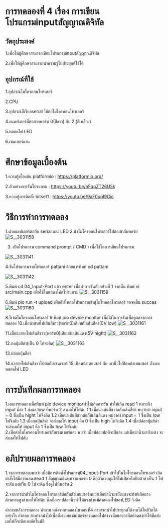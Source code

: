
# การทดลองที่ 4 เรื่อง การเขียนโปรแกรมinputสัญญาณดิจิทัล
## วัตถุประสงค์
1.เพื่อให้ผู้ศึกษาสามารถเขียนโปรแกรมinputสัญญาณดิจิทัล

2.เพื่อให้ผู้ศึกษาสามารถนำความรู้ไปประยุกต์ใช้ได้

## อุปกรณ์ที่ใช้
1.อุปกรณ์ไมโครคอนโทรเลอร์

2.CPU

3.อุปกรณ์ซีเรียลserial ใช้ต่อไมโครคอนโทรเลอร์

4.อแดปเตอร์ที่ต่อสายพอร์ท 0(สีขาว) กับ 2 (สีเหลือง)

5.หลอดไฟ LED

6.เซนเซอร์แสง

# ศึกษาข้อมูลเบื้องต้น 
1.ความรู้เบื้องต้น platformio : https://platformio.org/

2.ตัวอย่างการรันโปรแกรม : https://youtu.be/nFqoZT26U5k

3.ความรู้การติดตั้ง iotset1 : https://youtu.be/9aF0upI9Gic

# วิธีการทำการทดลอง
1.นำอแดปเตอร์ต่อกับ serial และ LED
2.นำไมโครคอนโทรเลอร์ไปต่อเข้ากับพอร์ท
![S__3031158](https://user-images.githubusercontent.com/80879549/112389822-efb83580-8d27-11eb-9121-1c3a690c6aca.jpg)

3. เปิดโปรแกรม command prompt ( CMD ) เพื่อใช้ในการเขียนโปรแกรม
 
 ![S__3031141](https://user-images.githubusercontent.com/80879549/112360507-fa150800-8d04-11eb-8c65-759c7a793f66.jpg)

 4.รันโปรแกรมจากโฟลเดอร์ pattani ด้วยการพิมพ์ cd pattani
 
 ![S__3031142](https://user-images.githubusercontent.com/80879549/112360559-09945100-8d05-11eb-9b23-7b3a6ae71765.jpg)

 5.พิมพ์ cd 04_Input-Port แล้ว enter เพื่อทำการรันตัวอย่างที่ 1 จากนั้น พิมพ์ vi src/main.cpp เพื่อใช้ในแสดงโค้ดโปรแกรม
![S__3031159](https://user-images.githubusercontent.com/80879549/112389840-f5ae1680-8d27-11eb-9eee-95665f645cf8.jpg)

 6.พิมพ์ pio run -t upload เพื่ออัปโหลดโปรแกรมเข้าสู่ไมโทคอลโทรเลอร์ รอจนขึ้น succes
![S__3031160](https://user-images.githubusercontent.com/80879549/112389847-f8a90700-8d27-11eb-9ab9-8380bbbd20bb.jpg)


 8.รีเซตไมโครคอนโทรเลอร์
 9.พิมพ์ pio device monitor เพื่อใช้ในการรันเพื่อดูผลจากการทดลอง
 10.เมื่อนำสายไฟเส้นสีขาว(พอร์ท0)เสียบกับเส้นสีดำ(0V low)
![S__3031161](https://user-images.githubusercontent.com/80879549/112389874-01014200-8d28-11eb-958c-788f307a3c90.jpg)

 11.เมื่อนำสายไฟเส้นสีขาว(พอร์ท0)เสียบกับเส้นแดง(5V hight)
![S__3031162](https://user-images.githubusercontent.com/80879549/112389886-065e8c80-8d28-11eb-8491-f1497b0a6f0f.jpg)

 12.กดปุ่มสีดำ(เป็น 0 ไฟจะติด)
![S__3031163](https://user-images.githubusercontent.com/80879549/112389904-0ced0400-8d28-11eb-945a-31521429aff3.jpg)

 13.ปล่อยปุ่มสีดำ

 14.นำสายไฟเส้นสีขาวไปต่อกับเซนเซอร์
 15.เปิดหน้าเซนเซอร์ กับ เอานิ้วไปปิดหน้าเซนเซอร์ สังเกตหลอดไฟ LED


# การบันทึกผลการทดลอง
 1.ผลการทดลองเมื่อพิมพ์ pio device monitorทำให้เกิดการรัน ทำให้เกิด read 1 หมายถึง input มีค่า 1 ส่งผล low ที่พอร์ท 2 ส่งผลให้ไฟดับ
  1.1 เมื่อนำเส้นสีขาว่อกับเส้นสีดำ พบว่าค่า input = 0 ซึ่งเป็น hight ไฟจึงติด
  1.2 เมื่อนำเส้นสีขาวต่อกับเส้นสีแดง พบว่าค่า input = 1 ซึ่งเป็น low ไฟจึงดับ 
  1.3 เมื่อกดปุ่มสีดำ จะส่งผลให้ input คือ 0 ซึ่งเป็น high ไฟจึงติด
  1.4 เมื่อปล่อยปุ่มสีดำ จะส่งผลให้ input คือ 1 ซึ่งเป็น low ไฟจึงดับ  
 2.เมื่อต่อไมโครคอนโทรเลอร์กับเซนเซอร์แสง พบว่า เมื่อปล่อยปกติจะสีแสง แต่เมื่อนำนิ้วมาบังแสง จะส่งผลให้ไฟดับ
 
 # อภิปรายผลการทดลอง
1.จากการทดลองพบว่า เมื่อมีการติดตั้งโปรแกรม04_Input-Port เข้าไปในไมโครคอนโทรเลอร์ เกิดคำสั่งให้มีการแสดงread 1 สัญญาณอินพุทจากพอร์ท 0 คือตัวควบคุมให้ไฟเปิดหรือปิดถ้าค่าเป็น 1 ไฟจะดับ แต่ถ้า็น 0 ไฟจะติด ซึ่งดูไฟที่พอร์ท 2

2.จากการนำตัวไมโครคอนโทรเลอร์ต่อกับตัวเซนเซอร์พบว่าเมื่อนำนิ้วมาบังแสงจะทำห้เกิดแรงต้านทานสูงส่งผลให้ไฟดับ ซึ่งเมื่อเราปล่อยนิ้วทำให้แรงต้านมีค่าลดลงไฟของLED จึงติด
 
 คำถามหลังการทดลอง
  คำถาม หลังจากทดลองในตอนที่4 สามารถนำไปประยุกต์ใช้งานได้ในชีวิตได้อย่างไร
  คำตอบ สามารถนำไปเพื่อตั้งระบบเซนเซอร์ของหลอดไฟต่าง เมื่อแสงอาทิตย์ลดลงทำให้มืดส่งผลไฟก็จะติดเองอัตโนมัติ






